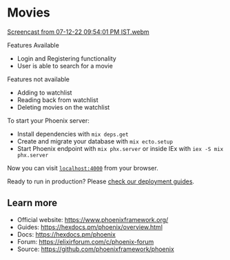 # Movies
[Screencast from 07-12-22 09:54:01 PM IST.webm](https://user-images.githubusercontent.com/37970685/206234682-abcc78a9-038f-476e-b825-922963e64949.webm)

Features Available

* Login and Registering functionality 
* User is able to search for a movie

Features not available

* Adding to watchlist
* Reading back from watchlist
* Deleting movies on the watchlist

To start your Phoenix server:

  * Install dependencies with `mix deps.get`
  * Create and migrate your database with `mix ecto.setup`
  * Start Phoenix endpoint with `mix phx.server` or inside IEx with `iex -S mix phx.server`

Now you can visit [`localhost:4000`](http://localhost:4000) from your browser.

Ready to run in production? Please [check our deployment guides](https://hexdocs.pm/phoenix/deployment.html).

## Learn more

  * Official website: https://www.phoenixframework.org/
  * Guides: https://hexdocs.pm/phoenix/overview.html
  * Docs: https://hexdocs.pm/phoenix
  * Forum: https://elixirforum.com/c/phoenix-forum
  * Source: https://github.com/phoenixframework/phoenix
